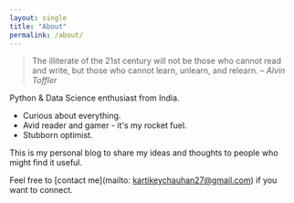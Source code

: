 ```yaml
---
layout: single
title: "About"
permalink: /about/
---
```


> The illiterate of the 21st century will not be those who cannot read and write, but those who cannot learn, unlearn, and relearn. – _Alvin Toffler_

Python & Data Science enthusiast from India.

- Curious about everything.
- Avid reader and gamer - it's my rocket fuel.
- Stubborn optimist.

This is my personal blog to share my ideas and thoughts to people who might find it useful.

Feel free to [contact me](mailto: kartikeychauhan27@gmail.com) if you want to connect.
